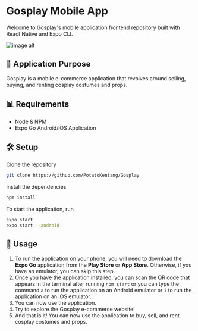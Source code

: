 # Gosplay Mobile App

Welcome to Gosplay's mobile application frontend repository built with React Native and Expo CLI.

![image alt](https://reynardchristiansen.github.io/porto/assets/project-2.png)

## 🌟 Application Purpose
Gosplay is a mobile e-commerce application that revolves around selling, buying, and renting cosplay costumes and props.

## 📊 Requirements

- Node & NPM
- Expo Go Android/iOS Application

## 🛠 Setup

Clone the repository

```bash
git clone https://github.com/PotatoKentang/Gosplay
```

Install the dependencies

```bash
npm install
```

To start the application, run

```bash
expo start
expo start --android
```

## 📱 Usage
1. To run the application on your phone, you will need to download the **Expo Go** application from the **Play Store** or **App Store**. Otherwise, if you have an emulator, you can skip this step.
2. Once you have the application installed, you can scan the QR code that appears in the terminal after running `npm start` or you can type the command `a` to run the application on an Android emulator or `i` to run the application on an iOS emulator.
3. You can now use the application.
4. Try to explore the Gosplay e-commerce website!
5. And that is it! You can now use the application to buy, sell, and rent cosplay costumes and props.

